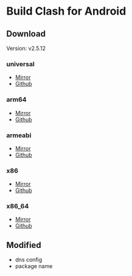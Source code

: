 # Build Clash for Android

## Download
Version: v2.5.12
### universal
- [Mirror](https://ghproxy.com/https://github.com/kaminolee/cfa-build/raw/apks/cfa-2.5.12-kamino-universal-release.apk)  
- [Github](https://github.com/kaminolee/cfa-build/raw/apks/cfa-2.5.12-kamino-universal-release.apk)  

### arm64
- [Mirror](https://ghproxy.com/https://github.com/kaminolee/cfa-build/raw/apks/cfa-2.5.12-kamino-arm64-v8a-release.apk)  
- [Github](https://github.com/kaminolee/cfa-build/raw/apks/cfa-2.5.12-kamino-arm64-v8a-release.apk)  

### armeabi
- [Mirror](https://ghproxy.com/https://github.com/kaminolee/cfa-build/raw/apks/cfa-2.5.12-kamino-armeabi-v7a-release.apk)  
- [Github](https://github.com/kaminolee/cfa-build/raw/apks/cfa-2.5.12-kamino-armeabi-v7a-release.apk)  

### x86
- [Mirror](https://ghproxy.com/https://github.com/kaminolee/cfa-build/raw/apks/cfa-2.5.12-kamino-x86-release.apk)  
- [Github](https://github.com/kaminolee/cfa-build/raw/apks/cfa-2.5.12-kamino-x86-release.apk)  

### x86_64
- [Mirror](https://ghproxy.com/https://github.com/kaminolee/cfa-build/raw/apks/cfa-2.5.12-kamino-x86_64-release.apk)  
- [Github](https://github.com/kaminolee/cfa-build/raw/apks/cfa-2.5.12-kamino-x86_64-release.apk)  

## Modified
- dns config
- package name
